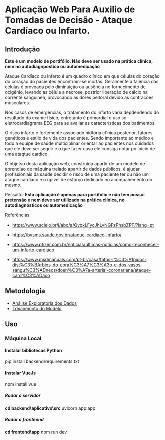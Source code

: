 # Aplicação Web Para Auxilio de Tomadas de Decisão - Ataque Cardíaco ou Infarto.

## Introdução

**Este é um modelo de portifólio. Não deve ser usado na prática clínica, nem no autodiagnpostico ou automedicação** 

Ataque Cardíaco ou Infarto é um quadro clínico em que células do coração do coração do pacientes encontram-se mortas. Geralmente a falência das células é provoada pelo diminuição ou ausência no fornecimento de ocigênio, levando as célula a necrose, postrior liberação de cálcio na corrente sanguínea, provocando as dores peitoral devido as contrações musculares.

Nos casos de emergências, o tratamento do infarto varia depdendendo do resultado do exame físico, entretanto é primordial o uso so eletrocardiagrama EEG para se avaliar as características dos batimentos.

O risco infarto é fortemente associado hidtória cl´nica posterior, fatores genéticos e estilo de vida dos pacientes. Sendo importante ao médico e todo a equipe de saúde multiciplinar orientar ao pacientes nos cuidados que ele deve ser seguir e o que fazer  caso ele consiga notar po ínício de uma ataqtue cardíco.

O objetvo desta aplicação web, construída apartir de um modelo de aprendiao de máquina treiado apartir de dados públicos, é ajudar profissioniais da saúde decidir o risco de uma paciente ter ou não um ataque cardíaco e o npivel de esforço dedicado no acompahemento do mesmo.

Ressalto: **Esta aplicação é apenas para portifólio e não tem possuí pretensão e nem deve ser utilizado na prática clínica, no autodiagnósticos ou automedicação**

Referências: 

- https://www.scielo.br/j/abc/a/QvqxLFycJhLvNGFzPhsbZPF/?lang=pt

- https://bvsms.saude.gov.br/ataque-cardiaco-infarto/

- https://www.pfizer.com.br/noticias/ultimas-noticias/como-reconhecer-um-infarto-cardiaco

- https://www.msdmanuals.com/pt-br/casa/fatos-r%C3%A1pidos-dist%C3%BArbios-do-cora%C3%A7%C3%A3o-e-dos-vasos-sangu%C3%ADneos/doen%C3%A7a-arterial-coronariana/ataque-card%C3%ADaco


## Metodologia

- [Análise Exploratória dos Dados](backend\ml\eda)
- [Treianemnto  do Modelo](backend\ml\modelo\notebook\treinamento)

## Uso

### Máquina Local

#### Instalar bibliotecas Python

pip install backend\requirements.txt

#### Instalar VueJs
npm install vue

##### Rodar o servidor

**cd backend\aplicativo\src** uvicorn app:app

##### Rodar o fronteend

**cd frontend\app** npm run dev


